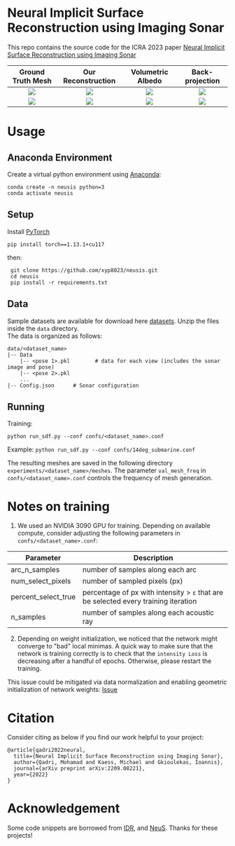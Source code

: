 # Neural Implicit Surface Reconstruction using Imaging Sonar

This repo contains the source code for the ICRA 2023 paper [Neural Implicit Surface Reconstruction using Imaging Sonar](https://arxiv.org/abs/2209.08221)

Ground Truth Mesh             |  Our Reconstruction    |      Volumetric Albedo    |       Back-projection
:-------------------------:|:-------------------------:|:-------------------------:|:-------------------------:
![](./static/submarine.png)  |  ![](./static/submarine.gif) | ![](./static/VASubmarine.gif)  | ![](./static/BPSubmarine.gif)
![](./static/planeFull.png)  |  ![](./static/planeFull.gif) | ![](./static/VAplaneFull.gif)  | ![](./static/BPplaneFull.gif)


# Usage

## Anaconda Environment
  Create a virtual python environment using [Anaconda](https://www.anaconda.com/products/individual):
  ```
  conda create -n neusis python=3
  conda activate neusis
  ```

## Setup

Install [PyTorch](https://pytorch.org/get-started/locally/)
```
pip install torch==1.13.1+cu117
```

then:
``` shell
 git clone https://github.com/xyp8023/neusis.git
 cd neusis
 pip install -r requirements.txt
```

## Data 
Sample datasets are available for download here [datasets](https://drive.google.com/drive/folders/161PNPuIfsIwAsRjOc2PXQUkjO4F0P5Nr?usp=sharing). Unzip the files inside the ```data``` directory.   
The data is organized as follows:

```
data/<dataset_name>
|-- Data
    |-- <pose 1>.pkl        # data for each view (includes the sonar image and pose)
    |-- <pose 2>.pkl 
    ...
|-- Config.json      # Sonar configuration
```

## Running
Training:

``` python run_sdf.py --conf confs/<dataset_name>.conf ```

Example:
``` python run_sdf.py --conf confs/14deg_submarine.conf ```

The resulting meshes are saved in the following directory ```experiments/<dataset_name>/meshes```. The parameter ```val_mesh_freq``` in  ```confs/<dataset_name>.conf``` controls the frequency of mesh generation.


# Notes on training
1) We used an NVIDIA 3090 GPU for training. Depending on available compute, consider adjusting the following parameters in ```confs/<dataset_name>.conf```:

Parameter  | Description
------------- | -------------
arc_n_samples  | number of samples along each arc
num_select_pixels  | number of sampled pixels (px)
percent_select_true | percentage of px with intensity > ```ε``` that are be selected every training iteration
n_samples | number of samples along each acoustic ray


2) Depending on weight initialization, we noticed that the network might converge to "bad" local minimas. A quick way to make sure that the network is training correctly is to check that the ```intensity Loss``` is decreasing after a handful of epochs. Otherwise, please restart the training.

This issue could be mitigated via data normalization and enabling geometric initialization of network weights: [Issue](https://github.com/rpl-cmu/neusis/issues/1)


# Citation 
Consider citing as below if you find our work helpful to your project:

```
@article{qadri2022neural,
  title={Neural Implicit Surface Reconstruction using Imaging Sonar},
  author={Qadri, Mohamad and Kaess, Michael and Gkioulekas, Ioannis},
  journal={arXiv preprint arXiv:2209.08221},
  year={2022}
}
```

# Acknowledgement
Some code snippets are borrowed from [IDR](https://github.com/lioryariv/idr), and [NeuS](https://github.com/Totoro97/NeuS). Thanks for these projects!

